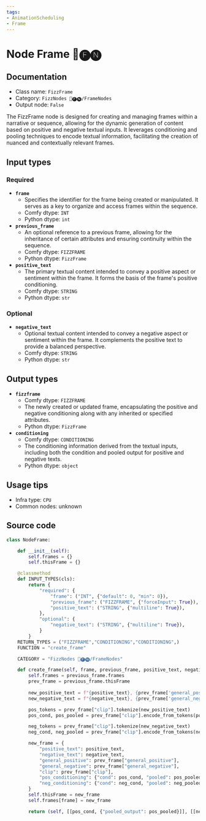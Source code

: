 ```yaml
---
tags:
- AnimationScheduling
- Frame
---
```


# Node Frame 📅🅕🅝
## Documentation
- Class name: `FizzFrame`
- Category: `FizzNodes 📅🅕🅝/FrameNodes`
- Output node: `False`

The FizzFrame node is designed for creating and managing frames within a narrative or sequence, allowing for the dynamic generation of content based on positive and negative textual inputs. It leverages conditioning and pooling techniques to encode textual information, facilitating the creation of nuanced and contextually relevant frames.
## Input types
### Required
- **`frame`**
    - Specifies the identifier for the frame being created or manipulated. It serves as a key to organize and access frames within the sequence.
    - Comfy dtype: `INT`
    - Python dtype: `int`
- **`previous_frame`**
    - An optional reference to a previous frame, allowing for the inheritance of certain attributes and ensuring continuity within the sequence.
    - Comfy dtype: `FIZZFRAME`
    - Python dtype: `FizzFrame`
- **`positive_text`**
    - The primary textual content intended to convey a positive aspect or sentiment within the frame. It forms the basis of the frame's positive conditioning.
    - Comfy dtype: `STRING`
    - Python dtype: `str`
### Optional
- **`negative_text`**
    - Optional textual content intended to convey a negative aspect or sentiment within the frame. It complements the positive text to provide a balanced perspective.
    - Comfy dtype: `STRING`
    - Python dtype: `str`
## Output types
- **`fizzframe`**
    - Comfy dtype: `FIZZFRAME`
    - The newly created or updated frame, encapsulating the positive and negative conditioning along with any inherited or specified attributes.
    - Python dtype: `FizzFrame`
- **`conditioning`**
    - Comfy dtype: `CONDITIONING`
    - The conditioning information derived from the textual inputs, including both the condition and pooled output for positive and negative texts.
    - Python dtype: `object`
## Usage tips
- Infra type: `CPU`
- Common nodes: unknown


## Source code
```python
class NodeFrame:

    def __init__(self):
        self.frames = {}
        self.thisFrame = {}

    @classmethod
    def INPUT_TYPES(cls):
        return {
            "required": {
                "frame": ("INT", {"default": 0, "min": 0}),
                "previous_frame": ("FIZZFRAME", {"forceInput": True}),
                "positive_text": ("STRING", {"multiline": True}),
            },
            "optional": {
                "negative_text": ("STRING", {"multiline": True}),
            }
        }
    RETURN_TYPES = ("FIZZFRAME","CONDITIONING","CONDITIONING",)
    FUNCTION = "create_frame"

    CATEGORY = "FizzNodes 📅🅕🅝/FrameNodes"

    def create_frame(self, frame, previous_frame, positive_text, negative_text=None):
        self.frames = previous_frame.frames
        prev_frame = previous_frame.thisFrame
        
        new_positive_text = f"{positive_text}, {prev_frame['general_positive']}"
        new_negative_text = f"{negative_text}, {prev_frame['general_negative']}"

        pos_tokens = prev_frame["clip"].tokenize(new_positive_text)        
        pos_cond, pos_pooled = prev_frame["clip"].encode_from_tokens(pos_tokens, return_pooled=True)

        neg_tokens = prev_frame["clip"].tokenize(new_negative_text)
        neg_cond, neg_pooled = prev_frame["clip"].encode_from_tokens(neg_tokens, return_pooled=True)

        new_frame = {
            "positive_text": positive_text,
            "negative_text": negative_text,
            "general_positive": prev_frame["general_positive"],
            "general_negative": prev_frame["general_negative"],
            "clip": prev_frame["clip"],
            "pos_conditioning": {"cond": pos_cond, "pooled": pos_pooled},
            "neg_conditioning": {"cond": neg_cond, "pooled": neg_pooled},
        }
        self.thisFrame = new_frame
        self.frames[frame] = new_frame

        return (self, [[pos_cond, {"pooled_output": pos_pooled}]], [[neg_cond, {"pooled_output": neg_pooled}]])

```
